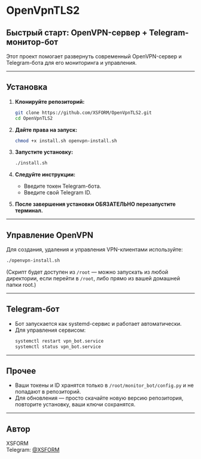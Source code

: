 # OpenVpnTLS2

## Быстрый старт: OpenVPN-сервер + Telegram-монитор-бот

Этот проект помогает развернуть современный OpenVPN-сервер и Telegram-бота для его мониторинга и управления.

---

## Установка

1. **Клонируйте репозиторий:**
   ```bash
   git clone https://github.com/XSFORM/OpenVpnTLS2.git
   cd OpenVpnTLS2
   ```

2. **Дайте права на запуск:**
   ```bash
   chmod +x install.sh openvpn-install.sh
   ```

3. **Запустите установку:**
   ```bash
   ./install.sh
   ```

4. **Следуйте инструкции:**
   - Введите токен Telegram-бота.
   - Введите свой Telegram ID.

5. **После завершения установки ОБЯЗАТЕЛЬНО перезапустите терминал.**

---

## Управление OpenVPN

Для создания, удаления и управления VPN-клиентами используйте:
```bash
./openvpn-install.sh
```
(Скрипт будет доступен из `/root` — можно запускать из любой директории, если перейти в `/root`, либо прямо из вашей домашней папки root.)

---

## Telegram-бот

- Бот запускается как systemd-сервис и работает автоматически.
- Для управления сервисом:
  ```bash
  systemctl restart vpn_bot.service
  systemctl status vpn_bot.service
  ```

---

## Прочее

- Ваши токены и ID хранятся только в `/root/monitor_bot/config.py` и не попадают в репозиторий.
- Для обновления — просто скачайте новую версию репозитория, повторите установку, ваши ключи сохранятся.

---

## Автор

XSFORM  
Telegram: [@XSFORM](https://t.me/XS_FORM)